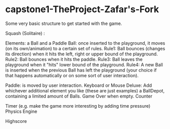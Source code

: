 # capstone1-TheProject-Zafar's-Fork

Some very basic structure to get started with the game.

Squash (Solitaire) :

Elements: a Ball and a Paddle
Ball: once inserted to the playground, it moves (on its own/animation) to a certain set of rules.
Rule1: Ball bounces (changes its direction) when it hits the left, right or upper bound of the playground.
Rule2: Ball bounces when it hits the paddle.
Rule3: Ball leaves the playground when it "hits" lower bound of the playground.
Rule4: A new Ball is inserted when the previous Ball has left the playground (your choice if that happens automatically or on some sort of user interaction).

Paddle: is moved by user interaction. Keyboard or Mouse
Deluxe: Add whichever additional element you like (these are just examples)
a BallDepot, containing a limited amount of Balls. Game Over when empty.
Counter

Timer (e.g. make the game more interesting by adding time pressure)
Physics Engine

Highscore